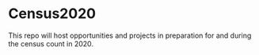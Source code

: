# Census2020
This repo will host opportunities and projects in preparation for and during the census count in 2020.
